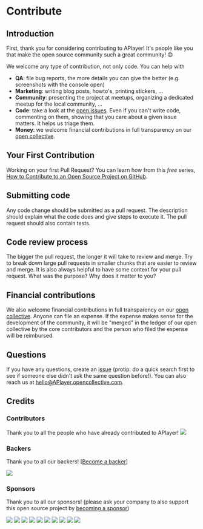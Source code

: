 # Contribute

## Introduction

First, thank you for considering contributing to APlayer! It's people like you that make the open source community such a great community! 😊

We welcome any type of contribution, not only code. You can help with 
- **QA**: file bug reports, the more details you can give the better (e.g. screenshots with the console open)
- **Marketing**: writing blog posts, howto's, printing stickers, ...
- **Community**: presenting the project at meetups, organizing a dedicated meetup for the local community, ...
- **Code**: take a look at the [open issues](issues). Even if you can't write code, commenting on them, showing that you care about a given issue matters. It helps us triage them.
- **Money**: we welcome financial contributions in full transparency on our [open collective](https://opencollective.com/APlayer).

## Your First Contribution

Working on your first Pull Request? You can learn how from this *free* series, [How to Contribute to an Open Source Project on GitHub](https://egghead.io/series/how-to-contribute-to-an-open-source-project-on-github).

## Submitting code

Any code change should be submitted as a pull request. The description should explain what the code does and give steps to execute it. The pull request should also contain tests.

## Code review process

The bigger the pull request, the longer it will take to review and merge. Try to break down large pull requests in smaller chunks that are easier to review and merge.
It is also always helpful to have some context for your pull request. What was the purpose? Why does it matter to you?

## Financial contributions

We also welcome financial contributions in full transparency on our [open collective](https://opencollective.com/APlayer).
Anyone can file an expense. If the expense makes sense for the development of the community, it will be "merged" in the ledger of our open collective by the core contributors and the person who filed the expense will be reimbursed.

## Questions

If you have any questions, create an [issue](issue) (protip: do a quick search first to see if someone else didn't ask the same question before!).
You can also reach us at hello@APlayer.opencollective.com.

## Credits

### Contributors

Thank you to all the people who have already contributed to APlayer!
<a href="graphs/contributors"><img src="https://opencollective.com/APlayer/contributors.svg?width=890" /></a>


### Backers

Thank you to all our backers! [[Become a backer](https://opencollective.com/APlayer#backer)]

<a href="https://opencollective.com/APlayer#backers" target="_blank"><img src="https://opencollective.com/APlayer/backers.svg?width=890"></a>


### Sponsors

Thank you to all our sponsors! (please ask your company to also support this open source project by [becoming a sponsor](https://opencollective.com/APlayer#sponsor))

<a href="https://opencollective.com/APlayer/sponsor/0/website" target="_blank"><img src="https://opencollective.com/APlayer/sponsor/0/avatar.svg"></a>
<a href="https://opencollective.com/APlayer/sponsor/1/website" target="_blank"><img src="https://opencollective.com/APlayer/sponsor/1/avatar.svg"></a>
<a href="https://opencollective.com/APlayer/sponsor/2/website" target="_blank"><img src="https://opencollective.com/APlayer/sponsor/2/avatar.svg"></a>
<a href="https://opencollective.com/APlayer/sponsor/3/website" target="_blank"><img src="https://opencollective.com/APlayer/sponsor/3/avatar.svg"></a>
<a href="https://opencollective.com/APlayer/sponsor/4/website" target="_blank"><img src="https://opencollective.com/APlayer/sponsor/4/avatar.svg"></a>
<a href="https://opencollective.com/APlayer/sponsor/5/website" target="_blank"><img src="https://opencollective.com/APlayer/sponsor/5/avatar.svg"></a>
<a href="https://opencollective.com/APlayer/sponsor/6/website" target="_blank"><img src="https://opencollective.com/APlayer/sponsor/6/avatar.svg"></a>
<a href="https://opencollective.com/APlayer/sponsor/7/website" target="_blank"><img src="https://opencollective.com/APlayer/sponsor/7/avatar.svg"></a>
<a href="https://opencollective.com/APlayer/sponsor/8/website" target="_blank"><img src="https://opencollective.com/APlayer/sponsor/8/avatar.svg"></a>
<a href="https://opencollective.com/APlayer/sponsor/9/website" target="_blank"><img src="https://opencollective.com/APlayer/sponsor/9/avatar.svg"></a>

<!-- This `CONTRIBUTING.md` is based on @nayafia's template https://github.com/nayafia/contributing-template -->